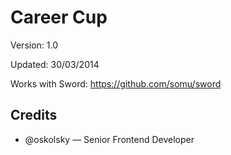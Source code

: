 # Career Cup

Version: 1.0

Updated: 30/03/2014

Works with Sword: https://github.com/somu/sword

## Credits

* @oskolsky — Senior Frontend Developer